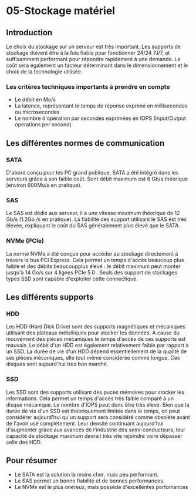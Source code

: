 # 05-Stockage matériel

## Introduction
Le choix du stockage sur un serveur est très important. Les supports de stockage doivent être à la fois fiable pour fonctionner 24/24 7J/7, et suffisamment performant pour répondre rapidement à une demande.
Le coût sera également un facteur déterminant dans le dimensionnement et le choix de la technologie utilisée.

### Les critères techniques importants à prendre en compte
- Le débit en Mo/s
- La latence, représentant le temps de réponse exprimé en millisecondes ou microsecondes
- Le nombre d'opération par secondes exprimées en IOPS (Input/Output operations per second)


## Les différentes normes de communication

### SATA
D'abord conçu pour les PC grand publique, SATA a été intégré dans les serveurs grâce à son faible coût. Sont débit maximum est 6 Gb/s théorique (environ 600Mo/s en pratique).

### SAS
Le SAS est dédié aux serveur, il a une vitesse maximum théorique de 12 Gb/s (1.2Go /s en pratique).
La fiabilité des support utilisant le SAS est très élevée, expliquant le coût du SAS généralement plus élevé que le SATA.

### NVMe (PCIe)
La norme NVMe a été conçue pour accéder au stockage directement à travers le bus PCI Express. Cela permet un temps d'accès beaucoup plus faible et des débits beaucoupplus élevé : le débit maximum peut monter jusqu'à 14 Go/s sur 4 lignes PCIe 5.0 . 
Seuls des support de stockages types SSD sont capable d'exploiter cette connectique.

## Les différents supports

### HDD
Les HDD (Hard Disk Drive) sont des supports magnétiques et mécaniques utilisant des plateaux métalliques pour stocker les données. A cause du mouvement des pièces mécaniques le temps d'accès de ces supports est mauvais. Le débit d'un HDD est également relativement faible par rapport à un SSD.
La durée de vie d'un HDD dépend essentiellement de la qualité de ses pièces mécaniques, elle tout même considérée comme longue. Ces disques sont aujourd'hui très bon marché.
### SSD
Les SSD sont des supports utilisant des puces mémoires pour stocker les informations. Cela permet un temps d'accès très faible comparé à un disque mécanique. Le nombre d'IOPS peut donc être très élevé.
Bien que la durée de vie d'un SSD est théoriquement limitée dans le temps, on peut considérer aujourd'hui qu'un support sera considéré comme obsolète avant de l'avoir usé complètement.
Leur densité continuant aujourd'hui d'augmenter grâce aux avancés de l'industrie des semi-conducteurs, leur capacité de stockage maximum devrait très vite rejoindre voire dépasser celle des HDD.

## Pour résumer
- Le SATA est la solution la moins cher, mais peu performant.
- Le SAS permet un bonne fiabilité et de bonnes performances.
- Le NVMe est le plus onéreux, mais possède d'excellentes perfomances


